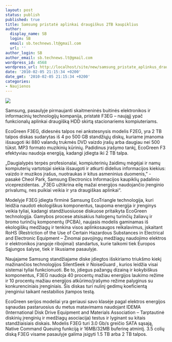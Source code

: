 ```yaml
---
layout: post
status: publish
published: true
title: Samsung pristatė aplinkai draugiškus 2TB kaupiklius
author:
  display_name: SB
  login: SB
  email: sb.technews.lt@gmail.com
  url: ''
author_login: SB
author_email: sb.technews.lt@gmail.com
wordpress_id: 4568
wordpress_url: http://localhost/site/new/samsung_pristate_aplinkus_draugiskai_2tb_kaupiklius/
date: '2010-02-05 21:15:34 +0200'
date_gmt: '2010-02-05 21:15:34 +0200'
categories:
- Naujienos
---
```

<div class="imgright"><img src="http://t2.gstatic.com/images?q=tbn:0nkmEr99QwAJFM:http://multimedia.agito.pl/image/700x700/0/dyski-twarde/samsung-spinpoint-f3eg-hd503hi-500gb-5400rpm-16mb-sata300-ncq.216859.2.jpg"  /></div>
<p>Samsung, pasaulyje pirmaujanti skaitmeninės buitinės elektronikos ir informacinių technologijų kompanija, pristatė F3EG – naująjį ypač funkcionalų aplinkai draugišką HDD skirtą stacionariems kompiuteriams.</p>
<p>EcoGreen F3EG, didesnės talpos nei ankstesnysis modelis F2EG, yra 2 TB talpos diskas  sudarytas iš 4 po 500 GB standžiųjų diskų, kuriame įmanoma išsaugoti iki 880 valandų trukmės DVD vaizdo įrašų arba daugiau nei 500 tūkst. MP3 formato muzikinių kūrinių. Padidinus įrašymo tankį, EcoGreen F3 efektyviau naudoja energiją, kadangi įdiegta iki 2 TB talpa.</p>
<p>„Daugialypės terpės profesionalai, kompiuterinių žaidimų mėgėjai ir namų kompiuterių vartotojai siekia išsaugoti ir atkurti didelius informacijos kiekius: vaizdo ir muzikos įrašus, nuotraukas ir kitus asmeninius duomenis,” - pasakė Cheol Park, Samsung Electronics Informacijos kaupiklių padalinio viceprezidentas. „F3EG užtikrina eilę mažai energijos naudojančio įrenginio privalumų, nes puikiai veikia ir yra draugiškas aplinkai“. </p>
<p>Modelyje F3EG įdiegta firminė Samsung EcoTriangle technologija, kuri leidžia naudoti ekologiškus komponentus, taupoma energija ir įrenginys veikia tyliai, kadangi standžiuosiuose diskuose pritaikyta EcoGreen technologija.  Gamybos procese atsisakius halogenų turinčių žaliavų ir bromo turinčių komponentų (PCBA), naujasis modelis gaminamas iš ekologiškų medžiagų ir tenkina visos aplinkosaugos reikalavimus, įskaitant RoHS (Restriction of the Use of Certain Hazardous Substances in Electrical and Electronic Equipment – Žinomai pavojingų medžiagų naudojimo elektros ir elektronikos įrangoje ribojimai) standartus, kurie taikomi tiek Europos Sąjungos šalyse, tiek ir likusiame pasaulyje.</p>
<p>Naujajame Samsung standžiajame diske įdiegtos išskiriamo triukšmo kiekį mažinančios technologijos SilentSeek ir NoiseGuard , kurios leidžia visai sistemai tyliai funkcionuoti. Be to, įdiegus pažangų dizainą ir kokybiškus komponentus, F3EG naudoja 40 procentų mažiau energijos laukimo režime ir 10 procentų mažiau energijos atkūrimo/įrašymo režime palyginus su konkurenciniais įrenginiais. Šis diskas turi nulinį gedimų koeficientą įrenginiui taikant nestabilios įtampos testą.</p>
<p>EcoGreen serijos modeliai yra geriausi savo klasėje pagal elektros energijos sąnaudas pastaruosius du metus matavimams naudojant IDEMA (International Disk Drive Equipment and Materials Association – Tarptautinė diskinių įrenginių ir medžiagų asociacija) testus ir lyginant su kitais standžiaisiais diskais. Modelis F3EG turi 3.0 Gb/s greičio SATA sąsają, Native Command Queuing funkciją ir 16MB/32MB buferinę atmintį. 3.5 colių diską F3EG visame pasaulyje galima įsigyti 1.5 TB arba 2 TB talpos.<br /></p>
